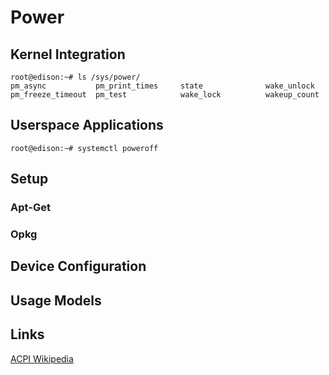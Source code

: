 Power
==

## Kernel Integration

    root@edison:~# ls /sys/power/
    pm_async           pm_print_times     state              wake_unlock
    pm_freeze_timeout  pm_test            wake_lock          wakeup_count

## Userspace Applications

    root@edison:~# systemctl poweroff

## Setup
### Apt-Get
### Opkg
## Device Configuration
## Usage Models
## Links

[ACPI Wikipedia](https://en.wikipedia.org/wiki/Advanced_Configuration_and_Power_Interface)
